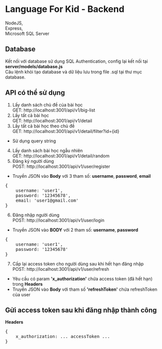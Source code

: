 # Language For Kid - Backend

NodeJS, <br>
Express, <br>
Microsoft SQL Server

Database <br>
-----
Kết nối với database sử dụng SQL Authentication, config lại kết nối tại <b>server/models/database.js</b> <br>
Câu lệnh khỏi tạo database và dữ liệu lưu trong file .sql tại thư mục database. <br>

API có thể sử dụng <br>
-----
1. Lấy danh sách chủ đề của bài học <br>
GET: http://localhost:3001/api/v1/big-list
2. Lấy tất cả bài học <br>
GET: http://localhost:3001/api/v1/detail
3. Lấy tất cả bài học theo chủ đề <br>
GET: http://localhost:3001/api/v1/detail/filter?id={id}
- Sử dụng query string
4. Lấy danh sách bài học ngẫu nhiên <br>
GET: http://localhost:3001/api/v1/detail/random
5. Đăng ký người dùng <br>
POST: http://localhost:3001/api/v1/user/register
- Truyền JSON vào <b>Body</b> với 3 tham số: <b>username</b>, <b>password</b>, <b>email</b>
<pre>
{ 
    username: 'user1',
    password: '12345678',
    email: 'user1@gmail.com'
}
</pre>
6. Đăng nhập người dùng <br>
POST: http://localhost:3001/api/v1/user/login
- Truyền JSON vào <b>BODY</b> với 2 tham số: <b>username</b>, <b>password</b>
<pre>
{ 
    username: 'user1',
    password: '12345678'
}
</pre>
7. Cấp lại access token cho người dùng sau khi hết hạn đăng nhập <br>
POST: http://localhost:3001/api/v1/user/refresh
- Yêu cầu có param <b>'x_authorization'</b> chứa access token (đã hết hạn) trong <b>Headers</b>
- Truyền JSON vào <b>Body</b> với tham số <b>'refreshToken'</b> chứa refreshToken của user


Gửi access token sau khi đăng nhập thành công <br>
-----
<b>Headers</b>
<pre>
{ 
    x_authorization: ... accessToken ... 
} 
</pre>
